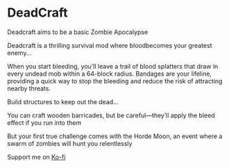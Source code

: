 # DeadCraft
Deadcraft aims to be a basic Zombie Apocalypse

Deadcraft is a thrilling survival mod where bloodbecomes your greatest enemy...

When you start bleeding, you'll leave a trail of blood splatters that draw in every undead mob within a 64-block radius. Bandages are your lifeline, providing a quick way to stop the bleeding and reduce the risk of attracting nearby threats.

Build structures to keep out the dead...

You can craft wooden barricades, but be careful—they’ll apply the bleed effect if you run into them

But your first true challenge comes with the Horde Moon, an event where a swarm of zombies will hunt you relentlessly

<p>Support me on <a href="Ko-fi.com/rejaad" target="_blank" rel="noopener noreferrer">Ko-fi</p>
